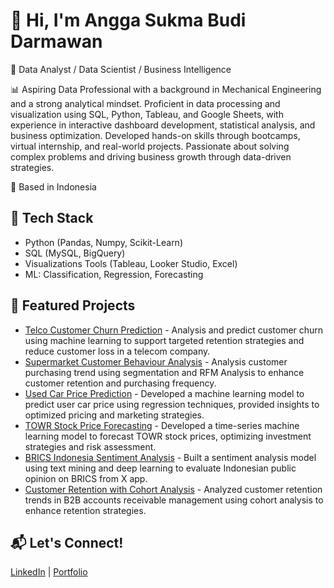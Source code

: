 # 👋 Hi, I'm Angga Sukma Budi Darmawan

🎯 Data Analyst / Data Scientist / Business Intelligence

📊 Aspiring Data Professional with a background in Mechanical Engineering and a strong analytical mindset. Proficient in data processing and visualization using SQL, Python, Tableau, and Google Sheets, with experience in interactive dashboard development, statistical analysis, and business optimization. Developed hands-on skills through bootcamps, virtual internship, and real-world projects. Passionate about solving complex problems and driving business growth through data-driven strategies.  

📍 Based in Indonesia

## 🔧 Tech Stack
- Python (Pandas, Numpy, Scikit-Learn)
- SQL (MySQL, BigQuery)
- Visualizations Tools (Tableau, Looker Studio, Excel)
- ML: Classification, Regression, Forecasting

## 📂 Featured Projects
- [Telco Customer Churn Prediction](https://github.com/Angga-Sukma-Budi-Darmawan/Telco-Customer-Churn-Prediction) - Analysis and predict customer churn using machine learning to support targeted retention strategies and reduce customer loss in a telecom company.
- [Supermarket Customer Behaviour Analysis](https://github.com/Angga-Sukma-Budi-Darmawan/Supermarket-Store-Customer-Analysis) - Analysis customer purchasing trend using segmentation and RFM Analysis to enhance customer retention and purchasing frequency.
- [Used Car Price Prediction](https://github.com/Angga-Sukma-Budi-Darmawan/Used-Car-Price-Prediction) - Developed a machine learning model to predict user car price using regression techniques, provided insights to optimized pricing and marketing strategies.
- [TOWR Stock Price Forecasting](https://github.com/Angga-Sukma-Budi-Darmawan/Time-Series-Forecasting-_-TOWR) - Developed a time-series machine learning model to forecast TOWR stock prices, optimizing investment strategies and risk assessment.
- [BRICS Indonesia Sentiment Analysis](https://github.com/Angga-Sukma-Budi-Darmawan/Indonesia-BRICS-Sentiment-Analysis) - Built a sentiment analysis model using text mining and deep learning to evaluate Indonesian public opinion on BRICS from X app.
- [Customer Retention with Cohort Analysis](https://github.com/Angga-Sukma-Budi-Darmawan/Customer-Invoice-Retention-Analysis) - Analyzed customer retention trends in B2B accounts receivable management using cohort analysis to enhance retention strategies.

## 📬 Let's Connect!
[LinkedIn](https://www.linkedin.com/in/angga-sukma-budi-darmawan) | [Portfolio](https://angga-sukma-budi-darmawan.github.io/Web-Portfolio/)
